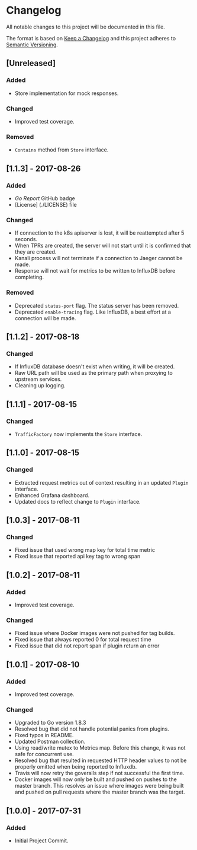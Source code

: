 # Changelog
All notable changes to this project will be documented in this file.

The format is based on [Keep a Changelog](http://keepachangelog.com/en/1.0.0/)
and this project adheres to [Semantic Versioning](http://semver.org/spec/v2.0.0.html).

## [Unreleased]
### Added
- Store implementation for mock responses.
### Changed
- Improved test coverage.
### Removed
- `Contains` method from `Store` interface.

## [1.1.3] - 2017-08-26
### Added
- *Go Report* GitHub badge
- [License] (./LICENSE) file
### Changed
- If connection to the k8s apiserver is lost, it will be reattempted after 5 seconds.
- When TPRs are created, the server will not start until it is confirmed that they are created.
- Kanali process will not terminate if a connection to Jaeger cannot be made.
- Response will not wait for metrics to be written to InfluxDB before completing.
### Removed
- Deprecated `status-port` flag. The status server has been removed.
- Deprecated `enable-tracing` flag. Like InfluxDB, a best effort at a connection will be made.

## [1.1.2] - 2017-08-18
### Changed
- If InfluxDB database doesn't exist when writing, it will be created.
- Raw URL path will be used as the primary path when proxying to upstream services.
- Cleaning up logging.

## [1.1.1] - 2017-08-15
### Changed
- `TrafficFactory` now implements the `Store` interface.

## [1.1.0] - 2017-08-15
### Changed
- Extracted request metrics out of context resulting in an updated `Plugin` interface.
- Enhanced Grafana dashboard.
- Updated docs to reflect change to `Plugin` interface.

## [1.0.3] - 2017-08-11
### Changed
- Fixed issue that used wrong map key for total time metric
- Fixed issue that reported api key tag to wrong span

## [1.0.2] - 2017-08-11
### Added
- Improved test coverage.
### Changed
- Fixed issue where Docker images were not pushed for tag builds.
- Fixed issue that always reported 0 for total request time
- Fixed issue that did not report span if plugin return an error

## [1.0.1] - 2017-08-10
### Added
- Improved test coverage.
### Changed
- Upgraded to Go version 1.8.3
- Resolved bug that did not handle potential panics from plugins.
- Fixed typos in README.
- Updated Postman collection.
- Using read/write mutex to Metrics map. Before this change, it was not safe for concurrent use.
- Resolved bug that resulted in requested HTTP header values to not be properly omitted when being reported to Influxdb.
- Travis will now retry the goveralls step if not successful the first time.
- Docker images will now only be built and pushed on pushes to the master branch. This resolves an issue where images were being built and pushed on pull requests where the master branch was the target.

## [1.0.0] - 2017-07-31
### Added
- Initial Project Commit.